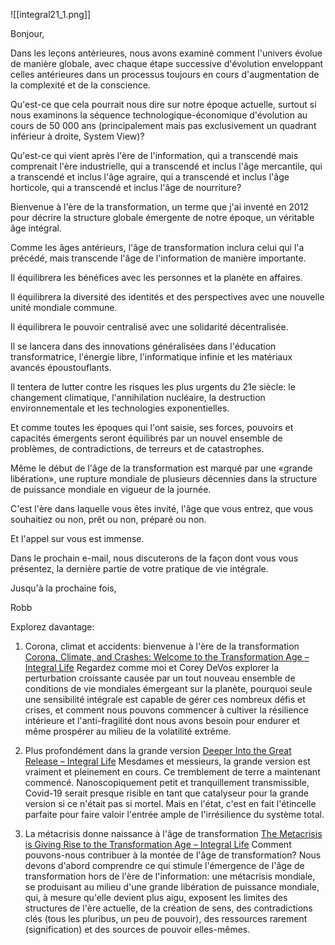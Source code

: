 
![[integral21_1.png]]

Bonjour,

Dans les leçons antérieures, nous avons examiné comment l'univers évolue de manière globale, avec chaque étape successive d'évolution enveloppant celles antérieures dans un processus toujours en cours d'augmentation de la complexité et de la conscience.

Qu'est-ce que cela pourrait nous dire sur notre époque actuelle, surtout si nous examinons la séquence technologique-économique d'évolution au cours de 50 000 ans (principalement mais pas exclusivement un quadrant inférieur à droite, System View)?

Qu'est-ce qui vient après l'ère de l'information, qui a transcendé mais comprenait l'ère industrielle, qui a transcendé et inclus l'âge mercantile, qui a transcendé et inclus l'âge agraire, qui a transcendé et inclus l'âge horticole, qui a transcendé et inclus l'âge de nourriture?

Bienvenue à l'ère de la transformation, un terme que j'ai inventé en 2012 pour décrire la structure globale émergente de notre époque, un véritable âge intégral.

Comme les âges antérieurs, l'âge de transformation inclura celui qui l'a précédé, mais transcende l'âge de l'information de manière importante.

Il équilibrera les bénéfices avec les personnes et la planète en affaires.

Il équilibrera la diversité des identités et des perspectives avec une nouvelle unité mondiale commune.

Il équilibrera le pouvoir centralisé avec une solidarité décentralisée.

Il se lancera dans des innovations généralisées dans l'éducation transformatrice, l'énergie libre, l'informatique infinie et les matériaux avancés époustouflants.

Il tentera de lutter contre les risques les plus urgents du 21e siècle: le changement climatique, l'annihilation nucléaire, la destruction environnementale et les technologies exponentielles.

Et comme toutes les époques qui l'ont saisie, ses forces, pouvoirs et capacités émergents seront équilibrés par un nouvel ensemble de problèmes, de contradictions, de terreurs et de catastrophes.

Même le début de l'âge de la transformation est marqué par une «grande libération», une rupture mondiale de plusieurs décennies dans la structure de puissance mondiale en vigueur de la journée.

C'est l'ère dans laquelle vous êtes invité, l'âge que vous entrez, que vous souhaitiez ou non, prêt ou non, préparé ou non.

Et l'appel sur vous est immense.

Dans le prochain e-mail, nous discuterons de la façon dont vous vous présentez, la dernière partie de votre pratique de vie intégrale.

Jusqu'à la prochaine fois,

Robb

Explorez davantage:

1. Corona, climat et accidents: bienvenue à l'ère de la transformation [Corona, Climate, and Crashes: Welcome to the Transformation Age – Integral Life](https://integrallife.us14.list-manage.com/track/click?u=a5c598fc4dd1ba5f76945fdc6&id=9f012548eb&e=260ca26db4)
Regardez comme moi et Corey DeVos explorer la perturbation croissante causée par un tout nouveau ensemble de conditions de vie mondiales émergeant sur la planète, pourquoi seule une sensibilité intégrale est capable de gérer ces nombreux défis et crises, et comment nous pouvons commencer à cultiver la résilience intérieure et l'anti-fragilité dont nous avons besoin pour endurer et même prospérer au milieu de la volatilité extrême.

2. Plus profondément dans la grande version [Deeper Into the Great Release – Integral Life](https://integrallife.us14.list-manage.com/track/click?u=a5c598fc4dd1ba5f76945fdc6&id=1c2e1602ff&e=260ca26db4)
Mesdames et messieurs, la grande version est vraiment et pleinement en cours. Ce tremblement de terre a maintenant commencé. Nanoscopiquement petit et tranquillement transmissible, Covid-19 serait presque risible en tant que catalyseur pour la grande version si ce n'était pas si mortel. Mais en l'état, c'est en fait l'étincelle parfaite pour faire valoir l'entrée ample de l'irrésilience du système total.

3. La métacrisis donne naissance à l'âge de transformation [The Metacrisis is Giving Rise to the Transformation Age – Integral Life](https://integrallife.us14.list-manage.com/track/click?u=a5c598fc4dd1ba5f76945fdc6&id=b70ee7dd3c&e=260ca26db4)
Comment pouvons-nous contribuer à la montée de l'âge de transformation? Nous devons d'abord comprendre ce qui stimule l'émergence de l'âge de transformation hors de l'ère de l'information: une métacrisis mondiale, se produisant au milieu d'une grande libération de puissance mondiale, qui, à mesure qu'elle devient plus aigu, exposent les limites des structures de l'ère actuelle, de la création de sens, des contradictions clés (tous les pluribus, un peu de pouvoir), des ressources rarement (signification) et des sources de pouvoir elles-mêmes.